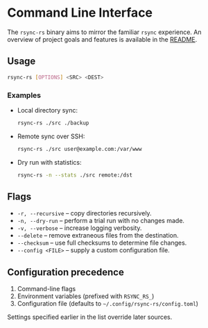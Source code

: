 # Command Line Interface

The `rsync-rs` binary aims to mirror the familiar `rsync` experience. An
overview of project goals and features is available in the
[README](../README.md#in-scope-features).

## Usage

```sh
rsync-rs [OPTIONS] <SRC> <DEST>
```

### Examples

- Local directory sync:
  ```sh
  rsync-rs ./src ./backup
  ```
- Remote sync over SSH:
  ```sh
  rsync-rs ./src user@example.com:/var/www
  ```
- Dry run with statistics:
  ```sh
  rsync-rs -n --stats ./src remote:/dst
  ```

## Flags

- `-r, --recursive` – copy directories recursively.
- `-n, --dry-run` – perform a trial run with no changes made.
- `-v, --verbose` – increase logging verbosity.
- `--delete` – remove extraneous files from the destination.
- `--checksum` – use full checksums to determine file changes.
- `--config <FILE>` – supply a custom configuration file.

## Configuration precedence

1. Command-line flags
2. Environment variables (prefixed with `RSYNC_RS_`)
3. Configuration file (defaults to `~/.config/rsync-rs/config.toml`)

Settings specified earlier in the list override later sources.

